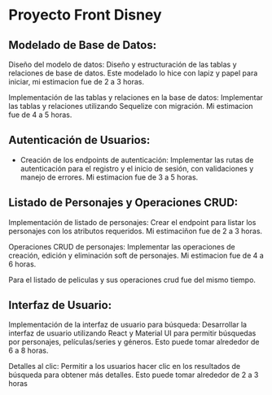 
# Proyecto Front Disney




## Modelado de Base de Datos:

Diseño del modelo de datos: Diseño y estructuración de las tablas y relaciones de base de datos. Este modelado lo hice con lapiz y papel para iniciar, mi estimacion fue  de 2 a 3 horas.

Implementación de las tablas y relaciones en la base de datos: Implementar las tablas y relaciones utilizando Sequelize con migración. Mi estimacion fue de 4 a 5 horas.




## Autenticación de Usuarios:

 - Creación de los endpoints de autenticación: Implementar las rutas de autenticación para el registro y el inicio de sesión, con validaciones y manejo de errores. Mi estimacion fue de 3 a 5 horas.





## Listado de Personajes y Operaciones CRUD:


Implementación de listado de personajes: Crear el endpoint para listar los personajes con los atributos requeridos. Mi estimaciñon fue de 2 a 3 horas.

Operaciones CRUD de personajes: Implementar las operaciones de creación, edición y eliminación soft de personajes. Mi estimacion fue de 4 a 6 horas.

Para el listado de peliculas y sus operaciones crud fue del mismo tiempo.


## Interfaz de Usuario:

Implementación de la interfaz de usuario para búsqueda: Desarrollar la interfaz de usuario utilizando React y Material UI para permitir búsquedas por personajes, películas/series y géneros. Esto puede tomar alrededor de 6 a 8 horas.

Detalles al clic: Permitir a los usuarios hacer clic en los resultados de búsqueda para obtener más detalles. Esto puede tomar alrededor de 2 a 3 horas


